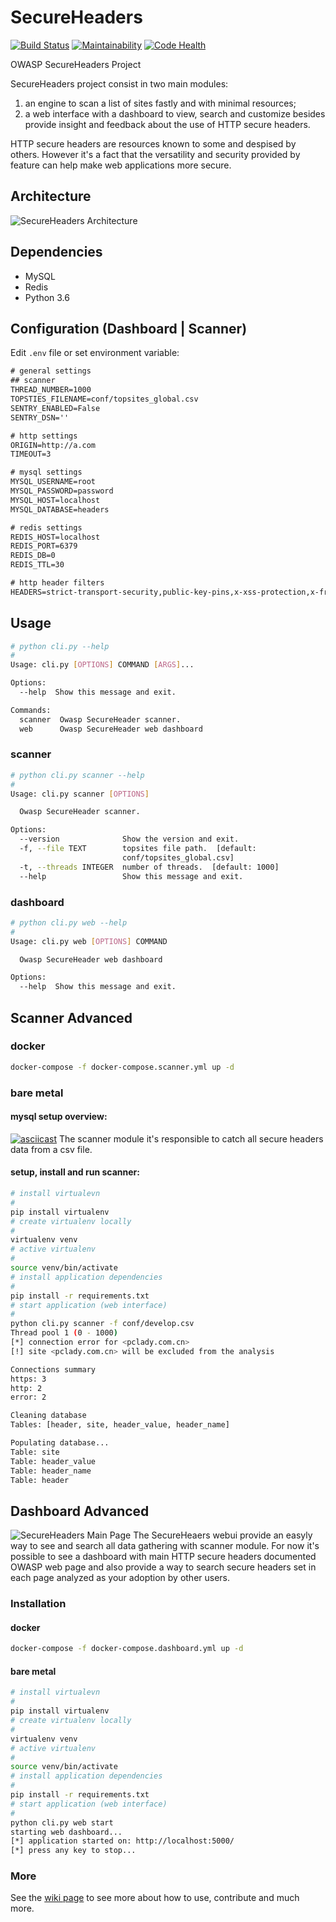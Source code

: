 # SecureHeaders 

[![Build Status](https://travis-ci.org/oshp/headers.svg?branch=master)](https://travis-ci.org/oshp/headers)
[![Maintainability](https://api.codeclimate.com/v1/badges/9abf0feda40825b531a9/maintainability)](https://codeclimate.com/github/oshp/headers/maintainability)
[![Code Health](https://landscape.io/github/amenezes/secureheaders/master/landscape.svg?style=flat)](https://landscape.io/github/amenezes/secureheaders/master)

OWASP SecureHeaders Project  

SecureHeaders project consist in two main modules:
1. an engine to scan a list of sites fastly and with minimal resources;
2. a web interface with a dashboard to view, search and customize besides
provide insight and feedback about the use of HTTP secure headers.

HTTP secure headers are resources known to some and despised by others.
However it's a fact that the versatility and security provided by feature can
help make web applications more secure.

## Architecture

![SecureHeaders Architecture](https://www.dropbox.com/s/wkxdksye9oqxwpd/secureheaders.png?raw=1)

## Dependencies  

- MySQL
- Redis
- Python 3.6

## Configuration (Dashboard | Scanner)

Edit `.env` file or set environment variable:
````txt
# general settings
## scanner
THREAD_NUMBER=1000
TOPSTIES_FILENAME=conf/topsites_global.csv
SENTRY_ENABLED=False
SENTRY_DSN=''

# http settings
ORIGIN=http://a.com
TIMEOUT=3

# mysql settings
MYSQL_USERNAME=root
MYSQL_PASSWORD=password
MYSQL_HOST=localhost
MYSQL_DATABASE=headers

# redis settings
REDIS_HOST=localhost
REDIS_PORT=6379
REDIS_DB=0
REDIS_TTL=30

# http header filters
HEADERS=strict-transport-security,public-key-pins,x-xss-protection,x-frame-options,x-content-type-options,content-security-policy,x-permitted-cross-domain-policies,referrer-policy
````

## Usage
````bash
# python cli.py --help
#
Usage: cli.py [OPTIONS] COMMAND [ARGS]...

Options:
  --help  Show this message and exit.

Commands:
  scanner  Owasp SecureHeader scanner.
  web      Owasp SecureHeader web dashboard
````

### scanner
````bash
# python cli.py scanner --help
#
Usage: cli.py scanner [OPTIONS]

  Owasp SecureHeader scanner.

Options:
  --version              Show the version and exit.
  -f, --file TEXT        topsites file path.  [default:
                         conf/topsites_global.csv]
  -t, --threads INTEGER  number of threads.  [default: 1000]
  --help                 Show this message and exit.
````

### dashboard
````bash
# python cli.py web --help
#
Usage: cli.py web [OPTIONS] COMMAND

  Owasp SecureHeader web dashboard

Options:
  --help  Show this message and exit.
````

## Scanner Advanced

### docker
````bash
docker-compose -f docker-compose.scanner.yml up -d
````

### bare metal

#### mysql setup overview:  

[![asciicast](https://asciinema.org/a/ehee1olc3qys1wbdz1zqmiu84.png)](https://asciinema.org/a/ehee1olc3qys1wbdz1zqmiu84)
The scanner module it's responsible to catch all secure headers data from a csv file.

#### setup, install and run scanner:

````bash
# install virtualevn
#
pip install virtualenv
# create virtualenv locally
#
virtualenv venv
# active virtualenv
#
source venv/bin/activate
# install application dependencies
#
pip install -r requirements.txt
# start application (web interface)
#
python cli.py scanner -f conf/develop.csv
Thread pool 1 (0 - 1000)
[*] connection error for <pclady.com.cn>
[!] site <pclady.com.cn> will be excluded from the analysis

Connections summary
https: 3
http: 2
error: 2

Cleaning database
Tables: [header, site, header_value, header_name]

Populating database...
Table: site
Table: header_value
Table: header_name
Table: header
````

## Dashboard Advanced

![SecureHeaders Main Page](https://s3.amazonaws.com/reports.bsecteam.com/dashboard.png)
The SecureHeaers webui provide an easyly way to see and search all data
gathering with scanner module. For now it's possible to see a dashboard
with main HTTP secure headers documented OWASP web page and also provide
a way to search secure headers set in each page analyzed as your adoption
by other users.

### Installation
#### docker
```bash
docker-compose -f docker-compose.dashboard.yml up -d
```
#### bare metal
````bash
# install virtualevn
#
pip install virtualenv
# create virtualenv locally
#
virtualenv venv
# active virtualenv
#
source venv/bin/activate
# install application dependencies
#
pip install -r requirements.txt
# start application (web interface)
#
python cli.py web start
starting web dashboard...
[*] application started on: http://localhost:5000/
[*] press any key to stop...
````

### More

See the [wiki page](https://github.com/oshp/headers/wiki) to see more
about how to use, contribute and much more.